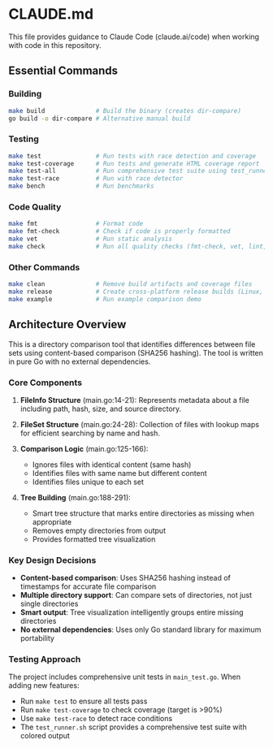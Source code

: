 # CLAUDE.md

This file provides guidance to Claude Code (claude.ai/code) when working with code in this repository.

## Essential Commands

### Building
```bash
make build              # Build the binary (creates dir-compare)
go build -o dir-compare # Alternative manual build
```

### Testing
```bash
make test               # Run tests with race detection and coverage
make test-coverage      # Run tests and generate HTML coverage report
make test-all           # Run comprehensive test suite using test_runner.sh
make test-race          # Run with race detector
make bench              # Run benchmarks
```

### Code Quality
```bash
make fmt                # Format code
make fmt-check          # Check if code is properly formatted
make vet                # Run static analysis
make check              # Run all quality checks (fmt-check, vet, lint, security, test-race)
```

### Other Commands
```bash
make clean              # Remove build artifacts and coverage files
make release            # Create cross-platform release builds (Linux, macOS, Windows)
make example            # Run example comparison demo
```

## Architecture Overview

This is a directory comparison tool that identifies differences between file sets using content-based comparison (SHA256 hashing). The tool is written in pure Go with no external dependencies.

### Core Components

1. **FileInfo Structure** (main.go:14-21): Represents metadata about a file including path, hash, size, and source directory.

2. **FileSet Structure** (main.go:24-28): Collection of files with lookup maps for efficient searching by name and hash.

3. **Comparison Logic** (main.go:125-166):
   - Ignores files with identical content (same hash)
   - Identifies files with same name but different content
   - Identifies files unique to each set

4. **Tree Building** (main.go:188-291):
   - Smart tree structure that marks entire directories as missing when appropriate
   - Removes empty directories from output
   - Provides formatted tree visualization

### Key Design Decisions

- **Content-based comparison**: Uses SHA256 hashing instead of timestamps for accurate file comparison
- **Multiple directory support**: Can compare sets of directories, not just single directories
- **Smart output**: Tree visualization intelligently groups entire missing directories
- **No external dependencies**: Uses only Go standard library for maximum portability

### Testing Approach

The project includes comprehensive unit tests in `main_test.go`. When adding new features:
- Run `make test` to ensure all tests pass
- Run `make test-coverage` to check coverage (target is >90%)
- Use `make test-race` to detect race conditions
- The `test_runner.sh` script provides a comprehensive test suite with colored output
